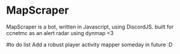 # MapScraper

MapScraper is a bot, written in Javascript, using DiscordJS.
built for ccnetmc as an alert radar using dynmap <3

#to do list 
Add a robust player activity mapper someday in future :D
